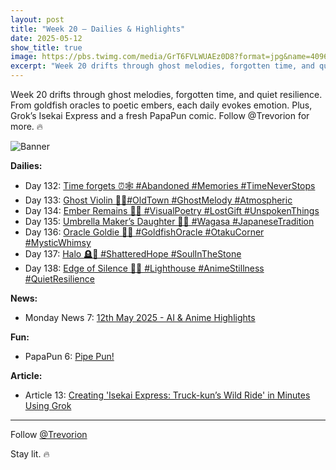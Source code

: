 ```yaml
---
layout: post
title: "Week 20 – Dailies & Highlights"
date: 2025-05-12
show_title: true
image: https://pbs.twimg.com/media/GrT6FVLWUAEz0D8?format=jpg&name=4096x4096
excerpt: "Week 20 drifts through ghost melodies, forgotten time, and quiet resilience. From goldfish oracles to poetic embers, each daily evokes emotion. Plus, Grok’s Isekai Express and a fresh PapaPun comic. Follow @Trevorion for more. 🔥"
---
```


<div style="max-width: 640px; height: auto;">
  <p>Week 20 drifts through ghost melodies, forgotten time, and quiet resilience. From goldfish oracles to poetic embers, each daily evokes emotion. Plus, Grok’s Isekai Express and a fresh PapaPun comic. Follow @Trevorion for more. 🔥</p>
  <p><img src="https://pbs.twimg.com/media/GrT6FVLWUAEz0D8?format=jpg&name=4096x4096" alt="Banner"  style="max-width: 640px; height: auto;" /></p>
</div>

**Dailies:**
- Day 132: [Time forgets ⏰🕸️ #Abandoned #Memories #TimeNeverStops](https://x.com/Trevorion/status/1921983715904737486)
- Day 133: [Ghost Violin 👻🎻#OldTown #GhostMelody #Atmospheric](https://x.com/Trevorion/status/1922412452232253935)
- Day 134: [Ember Remains 🌿🖤 #VisualPoetry #LostGift #UnspokenThings](https://x.com/Trevorion/status/1922613369615311020)
- Day 135: [Umbrella Maker’s Daughter 🎨🌸 #Wagasa #JapaneseTradition](https://x.com/Trevorion/status/1923095181881962561)
- Day 136: [Oracle Goldie 🐠🔮 #GoldfishOracle #OtakuCorner #MysticWhimsy](https://x.com/Trevorion/status/1923460008911495293)
- Day 137: [Halo 🪦🔆 #ShatteredHope #SoulInTheStone](https://x.com/Trevorion/status/1923839326208577756)
- Day 138: [Edge of Silence 🌊💡 #Lighthouse #AnimeStillness #QuietResilience](https://x.com/Trevorion/status/1924011689294381264)

**News:**  
- Monday News 7: [12th May 2025 - AI & Anime Highlights](https://x.com/Trevorion/status/1921878126100902163)

**Fun:**  
- PapaPun 6: [Pipe Pun!](https://x.com/Trevorion/status/1921934606221062215/photo/1)

**Article:**  
- Article 13: [Creating 'Isekai Express: Truck-kun’s Wild Ride' in Minutes Using Grok](https://x.com/Trevorion/status/1922585158374367398)

---
Follow [@Trevorion](https://x.com/Trevorion)

Stay lit. 🔥
